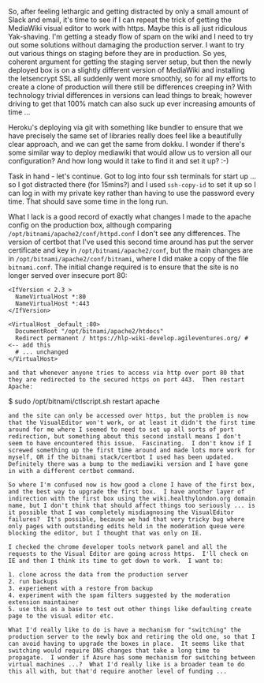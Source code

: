 So, after feeling lethargic and getting distracted by only a small amount of Slack and email, it's time to see if I can repeat the trick of getting the MediaWiki visual editor to work with https.  Maybe this is all just ridiculous Yak-shaving.  I'm getting a steady flow of spam on the wiki and I need to try out some solutions without damaging the production server.  I want to try out various things on staging before they are in production.  So yes, coherent argument for getting the staging server setup, but then the newly deployed box is on a slightly different version of MediaWiki and installing the letsencrypt SSL all suddenly went more smoothly, so for all my efforts to create a clone of production will there still be differences creeping in? With technology trivial differences in versions can lead things to break; however driving to get that 100% match can also suck up ever increasing amounts of time ...

Heroku's deploying via git with something like bundler to ensure that we have precisely the same set of libraries really does feel like a beautifully clear approach, and we can get the same from dokku.  I wonder if there's some similar way to deploy mediawiki that would allow us to version all our configuration?  And how long would it take to find it and set it up? :-)

Task in hand - let's continue.  Got to log into four ssh terminals for start up ... so I got distracted there (for 15mins?) and I used `ssh-copy-id` to set it up so I can log in with my private key rather than having to use the password every time.  That should save some time in the long run.

What I lack is a good record of exactly what changes I made to the apache config on the production box, although comparing `/opt/bitnami/apache2/conf/httpd.conf` I don't see any differences.  The version of certbot that I've used this second time around has put the server certificate and key in `/opt/bitnami/apache2/conf`, but the main changes are in `/opt/bitnami/apache2/conf/bitnami`, where I did make a copy of the file `bitnami.conf`.  The initial change required is to ensure that the site is no longer served over insecure port 80:

```
<IfVersion < 2.3 >
  NameVirtualHost *:80 
  NameVirtualHost *:443
</IfVersion>

<VirtualHost _default_:80>
  DocumentRoot "/opt/bitnami/apache2/htdocs"
  Redirect permanent / https://hlp-wiki-develop.agileventures.org/ # <-- add this
  # ... unchanged
</VirtualHost>

and that whenever anyone tries to access via http over port 80 that they are redirected to the secured https on port 443.  Then restart Apache:

```
$ sudo /opt/bitnami/ctlscript.sh restart apache
```
and the site can only be accessed over https, but the problem is now that the VisualEditor won't work, or at least it didn't the first time around for me where I seemed to need to set up all sorts of port redirection, but something about this second install means I don't seem to have encountered this issue.  Fascinating.  I don't know if I screwed something up the first time around and made lots more work for myself, OR if the bitnami stack/certbot I used has been updated.  Definitely there was a bump to the mediawiki version and I have gone in with a different certbot command.

So where I'm confused now is how good a clone I have of the first box, and the best way to upgrade the first box.  I have another layer of indirection with the first box using the wiki.healthylondon.org domain name, but I don't think that should affect things too seriously ... is it possible that I was completely misdiagnosing the VisualEditor failures?  It's possible, because we had that very tricky bug where only pages with outstanding edits held in the moderation queue were blocking the editor, but I thought that was only on IE.

I checked the chrome developer tools network panel and all the requests to the Visual Editor are going across https.  I'll check on IE and then I think its time to get down to work.  I want to:

1. clone across the data from the production server
2. run backups
3. experiement with a restore from backup
4. experiment with the spam filters suggested by the moderation extension maintainer
5. use this as a base to test out other things like defaulting create page to the visual editor etc.

What I'd really like to do is have a mechanism for "switching" the production server to the newly box and retiring the old one, so that I can avoid having to upgrade the boxes in place.  It seems like that switching would require DNS changes that take a long time to propagate.  I wonder if Azure has some mechanism for switching between virtual machines ...?  What I'd really like is a broader team to do this all with, but that'd require another level of funding ...
